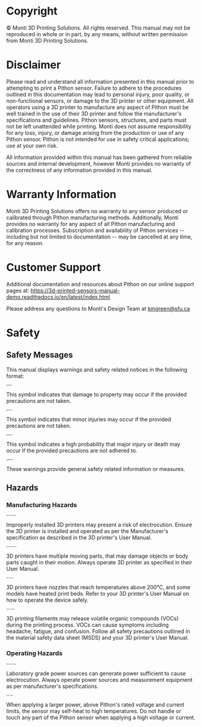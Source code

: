 # Copyright #

&copy; Monti 3D Printing Solutions. All rights reserved. This manual may not be reproduced in whole or in part, by any means, without written permission from Monti 3D Printing Solutions.

# Disclaimer #

Please read and understand all information presented in this manual prior to attempting to print a Pithon sensor. Failure to adhere to the procedures outlined in this documentation may lead to personal injury, poor quality, or non-functional sensors, or damage to the 3D printer or other equipment. All operators using a 3D printer to manufacture any aspect of Pithon must be well trained in the use of their 3D printer and follow the manufacturer's specifications and guidelines. Pithon sensors, structures, and parts must not be left unattended while printing. Monti does not assume responsibility for any loss, injury, or damage arising from the production or use of any Pithon sensor. Pithon is not intended for use in safety critical applications; use at your own risk.

All information provided within this manual has been gathered from reliable sources and internal development, however Monti provides no warranty of the correctness of any information provided in this manual.

# Warranty Information #

Monti 3D Printing Solutions offers no warranty to any sensor produced or calibrated through Pithon manufacturing methods. Additionally, Monti provides no warranty for any aspect of all Pithon manufacturing and calibration processes. Subscription and availability of Pithon services -- including but not limited to documentation -- may be cancelled at any time, for any reason.

# Customer Support #

Additional documentation and resources about Pithon on our online support pages at: https://3d-printed-sensors-manual-demo.readthedocs.io/en/latest/index.html

Please address any questions to Monti's Design Team at kmgreen@sfu.ca

# Safety #

## Safety Messages ##

This manual displays warnings and safety related notices in the following format:

<img src="https://raw.githubusercontent.com/keeganmjgreen/3D-Printed-Sensors-Manual-Demo/main/img/Safety/ANSI_Notice_Header_-_1998.svg" alt="Notice" style="zoom:25%;" /> 

This symbol indicates that damage to property may occur if the provided precautions are not taken.

<img src="https://raw.githubusercontent.com/keeganmjgreen/3D-Printed-Sensors-Manual-Demo/main/img/Safety/ANSI_Caution_Header_-_1998.svg" alt="Caution" style="zoom:25%;" /> 

This symbol indicates that minor injuries may occur if the provided precautions are not taken.

<img src="https://raw.githubusercontent.com/keeganmjgreen/3D-Printed-Sensors-Manual-Demo/main/img/Safety/ANSI_Danger_Header_-_1998.svg" alt="Danger" style="zoom:25%;" /> 

This symbol indicates a high probability that major injury or death may occur if the provided precautions are not adhered to.

<img src="https://raw.githubusercontent.com/keeganmjgreen/3D-Printed-Sensors-Manual-Demo/main/img/Safety/ISO_7010_W001.svg" alt="Warning" style="zoom:25%;" /> 

These warnings provide general safety related information or measures.

## Hazards ##

### Manufacturing Hazards ###

<img src="https://raw.githubusercontent.com/keeganmjgreen/3D-Printed-Sensors-Manual-Demo/main/img/Safety/ISO_7010_W012.svg" alt="Electricity hazard" style="zoom:20%;" /> 

Improperly installed 3D printers may present a risk of electrocution. Ensure the 3D printer is installed and operated as per the Manufacturer's specification as described in the 3D printer's User Manual.

<img src="https://raw.githubusercontent.com/keeganmjgreen/3D-Printed-Sensors-Manual-Demo/main/img/Safety/ISO_7010_W024.svg" alt="Crushing of hands" style="zoom:20%;" /> 

3D printers have multiple moving parts, that may damage objects or body parts caught in their motion. Always operate 3D printer as specified in their User Manual.

<img src="https://raw.githubusercontent.com/keeganmjgreen/3D-Printed-Sensors-Manual-Demo/main/img/Safety/ISO_7010_W017.svg" alt="Hot surface" style="zoom:20%;" /> 

3D printers have nozzles that reach temperatures above 200°C, and some models have heated print beds. Refer to your 3D printer's User Manual on how to operate the device safely.

<img src="https://raw.githubusercontent.com/keeganmjgreen/3D-Printed-Sensors-Manual-Demo/main/img/Safety/ISO_7010_W016.svg" alt="Toxic material" style="zoom:20%;" /> 

3D printing filaments may release volatile organic compounds (VOCs) during the printing process. VOCs can cause symptoms including headache, fatigue, and confusion. Follow all safety precautions outlined in the material safety data sheet (MSDS) and your 3D printer's User Manual.

### Operating Hazards ###

<img src="https://raw.githubusercontent.com/keeganmjgreen/3D-Printed-Sensors-Manual-Demo/main/img/Safety/ISO_7010_W012.svg" alt="Electricity hazard" style="zoom:20%;" /> 

Laboratory grade power sources can generate power sufficient to cause electrocution. Always operate power sources and measurement equipment as per manufacturer's specifications.

<img src="https://raw.githubusercontent.com/keeganmjgreen/3D-Printed-Sensors-Manual-Demo/main/img/Safety/ISO_7010_W017.svg" alt="Hot surface" style="zoom:20%;" /> 

When applying a larger power, above Pithon's rated voltage and current limits, the sensor may self-heat to high temperatures. Do not handle or touch any part of the Pithon sensor when applying a high voltage or current.
